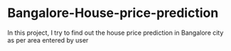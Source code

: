 # Bangalore-House-price-prediction
In this project, I try to find out the house price prediction in Bangalore city as per area entered by user
